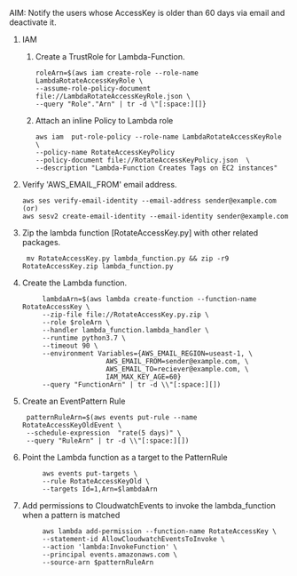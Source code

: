 AIM: Notify the users whose AccessKey is older than 60 days via email and deactivate it.

1.  IAM
    1.  Create a TrustRole for Lambda-Function.
    
            roleArn=$(aws iam create-role --role-name LambdaRotateAccessKeyRole \
            --assume-role-policy-document file://LambdaRotateAccessKeyRole.json \
            --query "Role"."Arn" | tr -d \"[:space:][]}
        
    2.  Attach an inline Policy to Lambda role
    
            aws iam  put-role-policy --role-name LambdaRotateAccessKeyRole \
            --policy-name RotateAccessKeyPolicy
            --policy-document file://RotateAccessKeyPolicy.json  \
            --description "Lambda-Function Creates Tags on EC2 instances"
    
2.  Verify 'AWS_EMAIL_FROM' email address.
    
        aws ses verify-email-identity --email-address sender@example.com
        (or)
        aws sesv2 create-email-identity --email-identity sender@example.com

3. Zip the lambda function [RotateAccessKey.py] with other related packages.
   
        mv RotateAccessKey.py lambda_function.py && zip -r9 RotateAccessKey.zip lambda_function.py
    
4. Create the Lambda function.
   
            lambdaArn=$(aws lambda create-function --function-name RotateAccessKey \
            --zip-file file://RotateAccessKey.py.zip \
            --role $roleArn \
            --handler lambda_function.lambda_handler \
            --runtime python3.7 \
            --timeout 90 \
            --environment Variables={AWS_EMAIL_REGION=useast-1, \
                            AWS_EMAIL_FROM=sender@example.com, \
                            AWS_EMAIL_TO=reciever@example.com, \
                            IAM_MAX_KEY_AGE=60}
            --query "FunctionArn" | tr -d \\"[:space:][])

5. Create an EventPattern Rule
   
        patternRuleArn=$(aws events put-rule --name RotateAccessKeyOldEvent \
        --schedule-expression  "rate(5 days)" \
        --query "RuleArn" | tr -d \\"[:space:][])  

6. Point the Lambda function as a target to the PatternRule
    
            aws events put-targets \
            --rule RotateAccessKeyOld \
            --targets Id=1,Arn=$lambdaArn
    
7. Add permissions to CloudwatchEvents to invoke the lambda_function when a pattern is matched
            
            aws lambda add-permission --function-name RotateAccessKey \
            --statement-id AllowCloudwatchEventsToInvoke \
            --action 'lambda:InvokeFunction' \
            --principal events.amazonaws.com \
            --source-arn $patternRuleArn
